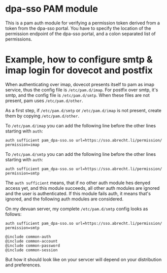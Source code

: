 # dpa-sso PAM module

This is a pam auth module for verifying a permission token derived from a token from the dpa-sso portal.
You have to specify the location of the permission endpoint of the dpa-sso portal, and a colon separated list of permissions.

# Example, how to configure smtp & imap login for dovecot and postfix

When authenticating over imap, dovecot presents itself to pam as imap service, thus the config file is `/etc/pam.d/imap`.
For postfix over smtp, it's smtp, and the config file is `/etc/pam.d/smtp`.
When these files are not present, pam uses `/etc/pam.d/other`.

As a first step, if `/etc/pam.d/smtp` or `/etc/pam.d/imap` is not present, create them by copying `/etc/pam.d/other`.

To `/etc/pam.d/imap` you can add the following line before the other lines starting with `auth`:
```
auth sufficient pam_dpa-sso.so url=https://sso.abrecht.li/permission/ permission=imap
```

To `/etc/pam.d/smtp` you can add the following line before the other lines starting with `auth`:
```
auth sufficient pam_dpa-sso.so url=https://sso.abrecht.li/permission/ permission=smtp
```

The `auth sufficient` means, that if no other auth module hes denyed access yet, and this module succeeds,
all other auth modules are ignored and the user is authenticated. If this module fails auth, it means that's ignored,
and the following auth modules are considered.

On my devuan server, my complete `/etc/pam.d/smtp` config looks as follows:
```
auth sufficient pam_dpa-sso.so url=https://sso.abrecht.li/permission/ permission=smtp

@include common-auth
@include common-account
@include common-password
@include common-session
```
But how it should look like on your servcer will depend on your distribution and preferences.
